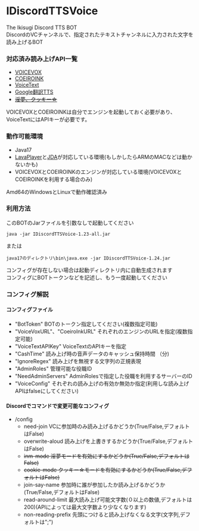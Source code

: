 # IDiscordTTSVoice
The Ikisugi Discord TTS BOT  
DiscordのVCチャンネルで、指定されたテキストチャンネルに入力された文字を読み上げるBOT

### 対応済み読み上げAPI一覧
- [VOICEVOX](https://voicevox.hiroshiba.jp/)
- [COEIROINK](https://coeiroink.com/)
- [VoiceText](https://cloud.voicetext.jp/)
- [Google翻訳TTS](https://translate.google.co.jp/)
- [~~淫夢、クッキー☆~~](https://www.morimori0317.net/inc-sounds-search/)

VOICEVOXとCOEIROINKは自分でエンジンを起動しておく必要があり、VoiceTextにはAPIキーが必要です。

### 動作可能環境  
- Java17
- [LavaPlayer](https://github.com/walkyst/lavaplayer-fork)と[JDA](https://github.com/DV8FromTheWorld/JDA)が対応している環境(もしかしたらARMのMACなどは動かないかも)
- VOICEVOXとCOEIROINKのエンジンが対応している環境(VOICEVOXとCOEIROINKを利用する場合のみ)

Amd64のWindowsとLinuxで動作確認済み

### 利用方法
このBOTのJarファイルを引数なしで起動してください
```
java -jar IDiscordTTSVoice-1.23-all.jar
```
または
```
java17のディレクトリ\bin\java.exe -jar IDiscordTTSVoice-1.24.jar
```
コンフィグが存在しない場合は起動ディレクトリ内に自動生成されます  
コンフィグにBOTトークンなどを記述し、もう一度起動してください

### コンフィグ解説
#### コンフィグファイル
- "BotToken" BOTのトークン指定してください(複数指定可能)
- "VoiceVoxURL"、"CoeiroInkURL" それぞれのエンジンのURLを指定(複数指定可能)
- "VoiceTextAPIKey" VoiceTextのAPIキーを指定
- "CashTime" 読み上げ時の音声データのキャッシュ保持時間 （分)
- "IgnoreRegex" 読み上げを無視する文字列の正規表現
- "AdminRoles" 管理可能な役職ID
- "NeedAdminServers" AdminRolesで指定した役職を利用するサーバーのID
- "VoiceConfig" それぞれの読み上げの有効か無効か指定(利用しな読み上げAPIはfalseにしてください)
#### Discordでコマンドで変更可能なコンフィグ
- /config
  - need-join VCに参加時のみ読み上げるかどうか(True/False,デフォルトはFalse)
  - overwrite-aloud 読み上げを上書きするかどうか(True/False,デフォルトはFalse)
  - ~~inm-mode 淫夢モードを有効にするかどうか(True/False,デフォルトはFalse)~~
  - ~~cookie-mode クッキー☆モードを有効にするかどうか(True/False,デフォルトはFalse)~~
  - join-say-name 参加時に誰が参加したか読み上げるかどうか(True/False,デフォルトはFalse)
  - read-around-limit 最大読み上げ可能文字数(０以上の数値,デフォルトは200)(APIによっては最大文字数より少なくなります)
  - non-reading-prefix 先頭につけると読み上げなくなる文字(文字列,デフォルトは";")



